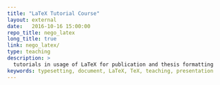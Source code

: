 ```yaml
---
title: "LaTeX Tutorial Course"
layout: external
date:   2016-10-16 15:00:00
repo_title: nego_latex
long_title: true
link: nego_latex/
type: teaching
description: >
  tutorials in usage of LaTeX for publication and thesis formatting
keywords: typesetting, document, LaTeX, TeX, teaching, presentation
---
```

